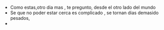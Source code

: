 - Como estas,otro dia mas , te pregunto, desde el  otro lado del mundo
- Se que no poder estar cerca es complicado , se tornan dias  demasido pesados,
-